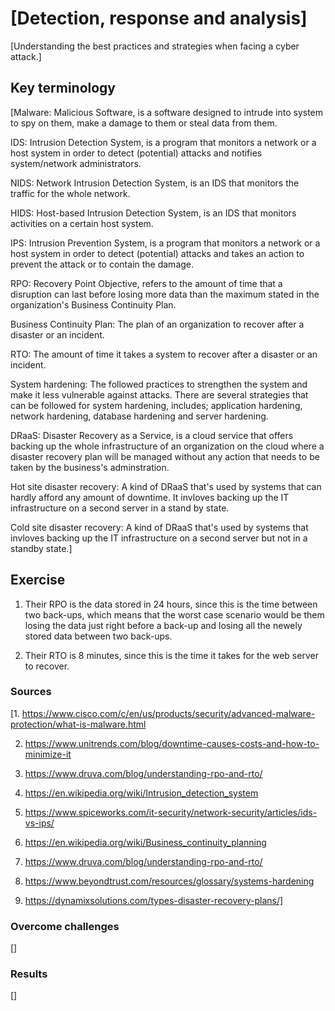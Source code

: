 # [Detection, response and analysis]
[Understanding the best practices and strategies when facing a cyber attack.]

## Key terminology
[Malware: Malicious Software, is a software designed to intrude into system to spy on them, make a damage to them or steal data from them.

IDS: Intrusion Detection System, is a program that monitors a network or a host system in order to detect (potential) attacks and notifies system/network administrators.

NIDS: Network Intrusion Detection System, is an IDS that monitors the traffic for the whole network.

HIDS: Host-based Intrusion Detection System, is an IDS that monitors activities on a certain host system.

IPS: Intrusion Prevention System, is a program that monitors a network or a host system in order to detect (potential) attacks and takes an action to prevent the attack or to contain the damage. 

RPO: Recovery Point Objective, refers to the amount of time that a disruption can last before losing more data than the maximum stated in the organization's Business Continuity Plan.

Business Continuity Plan: The plan of an organization to recover after a disaster or an incident.

RTO: The amount of time it takes a system to recover after a disaster or an incident.

System hardening: The followed practices to strengthen the system and make it less vulnerable against attacks. There are several strategies that can be followed for system hardening, includes; application hardening, network hardening, database hardening and server hardening.

DRaaS: Disaster Recovery as a Service, is a cloud service that offers backing up the whole infrastructure of an organization on the cloud where a disaster recovery plan will be managed without any action that needs to be taken by the business's adminstration.

Hot site disaster recovery: A kind of DRaaS that's used by systems that can hardly afford any amount of downtime. It invloves backing up the IT infrastructure on a second server in a stand by state.

Cold site disaster recovery: A kind of DRaaS that's used by systems that invloves backing up the IT infrastructure on a second server but not in a standby state.]

## Exercise
1. Their RPO is the data stored in 24 hours, since this is the time between two back-ups, which means that the worst case scenario would be them losing the data just right before a back-up and losing all the newely stored data between two back-ups.

2. Their RTO is 8 minutes, since this is the time it takes for the web server to recover.

### Sources
[1. https://www.cisco.com/c/en/us/products/security/advanced-malware-protection/what-is-malware.html

2. https://www.unitrends.com/blog/downtime-causes-costs-and-how-to-minimize-it

3. https://www.druva.com/blog/understanding-rpo-and-rto/

4. https://en.wikipedia.org/wiki/Intrusion_detection_system

5. https://www.spiceworks.com/it-security/network-security/articles/ids-vs-ips/

6. https://en.wikipedia.org/wiki/Business_continuity_planning

7. https://www.druva.com/blog/understanding-rpo-and-rto/

8. https://www.beyondtrust.com/resources/glossary/systems-hardening

9. https://dynamixsolutions.com/types-disaster-recovery-plans/]

### Overcome challenges
[]

### Results
[]
